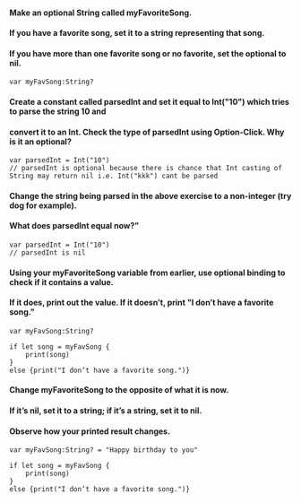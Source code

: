 #### Make an optional String called myFavoriteSong.
#### If you have a favorite song, set it to a string representing that song.
#### If you have more than one favorite song or no favorite, set the optional to nil.
```
var myFavSong:String?
```

#### Create a constant called parsedInt and set it equal to Int("10") which tries to parse the string 10 and
#### convert it to an Int. Check the type of parsedInt using Option-Click. Why is it an optional?
```
var parsedInt = Int("10")
// parsedInt is optional because there is chance that Int casting of String may return nil i.e. Int("kkk") cant be parsed
```

#### Change the string being parsed in the above exercise to a non-integer (try dog for example).
#### What does parsedInt equal now?”
```
var parsedInt = Int("10")
// parsedInt is nil
```

#### Using your myFavoriteSong variable from earlier, use optional binding to check if it contains a value.
#### If it does, print out the value. If it doesn’t, print "I don’t have a favorite song."
```
var myFavSong:String?

if let song = myFavSong {
    print(song)
}
else {print("I don’t have a favorite song.")}
```

#### Change myFavoriteSong to the opposite of what it is now.
#### If it’s nil, set it to a string; if it’s a string, set it to nil. 
#### Observe how your printed result changes.
```
var myFavSong:String? = "Happy birthday to you"

if let song = myFavSong {
    print(song)
}
else {print("I don’t have a favorite song.")}
```
